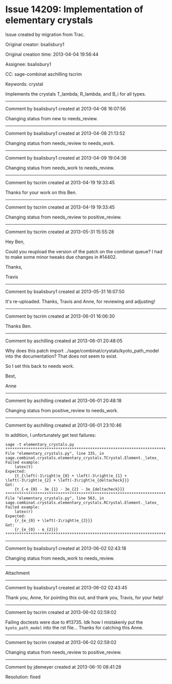# Issue 14209: Implementation of elementary crystals

Issue created by migration from Trac.

Original creator: bsalisbury1

Original creation time: 2013-04-04 19:56:44

Assignee: bsalisbury1

CC:  sage-combinat aschilling tscrim

Keywords: crystal

Implements the crystals T_lambda, R_lambda, and B_i for all types.


---

Comment by bsalisbury1 created at 2013-04-08 16:07:56

Changing status from new to needs_review.


---

Comment by bsalisbury1 created at 2013-04-08 21:13:52

Changing status from needs_review to needs_work.


---

Comment by bsalisbury1 created at 2013-04-09 19:04:36

Changing status from needs_work to needs_review.


---

Comment by tscrim created at 2013-04-19 19:33:45

Thanks for your work on this Ben.


---

Comment by tscrim created at 2013-04-19 19:33:45

Changing status from needs_review to positive_review.


---

Comment by tscrim created at 2013-05-31 15:55:28

Hey Ben,

Could you reupload the version of the patch on the combinat queue? I had to make some minor tweaks due changes in #14402.

Thanks,

Travis


---

Comment by bsalisbury1 created at 2013-05-31 16:07:50

It's re-uploaded.  Thanks, Travis and Anne, for reviewing and adjusting!


---

Comment by tscrim created at 2013-06-01 16:06:30

Thanks Ben.


---

Comment by aschilling created at 2013-06-01 20:48:05

Why does this patch import ../sage/combinat/crystals/kyoto_path_model into the documentation? That does not seem to exist.

So I set this back to needs work.

Best,

Anne


---

Comment by aschilling created at 2013-06-01 20:48:18

Changing status from positive_review to needs_work.


---

Comment by aschilling created at 2013-06-01 23:10:46

In addition, I unfortunately get test failures:


```
sage -t elementary_crystals.py
**********************************************************************
File "elementary_crystals.py", line 335, in sage.combinat.crystals.elementary_crystals.TCrystal.Element._latex_
Failed example:
    latex(t)
Expected:
    {t_{\left(-1\right)e_{0} + \left(-3\right)e_{1} + \left(-3\right)e_{2} + \left(-3\right)e_{deltacheck}}}
Got:
    {t_{-e_{0} - 3e_{1} - 3e_{2} - 3e_{deltacheck}}}
**********************************************************************
File "elementary_crystals.py", line 563, in sage.combinat.crystals.elementary_crystals.RCrystal.Element._latex_
Failed example:
    latex(r)
Expected:
    {r_{e_{0} + \left(-1\right)e_{2}}}
Got:
    {r_{e_{0} - e_{2}}}
**********************************************************************
```



---

Comment by bsalisbury1 created at 2013-06-02 02:43:18

Changing status from needs_work to needs_review.


---

Attachment


---

Comment by bsalisbury1 created at 2013-06-02 02:43:45

Thank you, Anne, for pointing this out, and thank you, Travis, for your help!


---

Comment by tscrim created at 2013-06-02 02:59:02

Failing doctests were due to #13735. Idk how I mistakenly put the `kyoto_path_model` into the rst file... Thanks for catching this Anne.


---

Comment by tscrim created at 2013-06-02 02:59:02

Changing status from needs_review to positive_review.


---

Comment by jdemeyer created at 2013-06-10 08:41:28

Resolution: fixed
